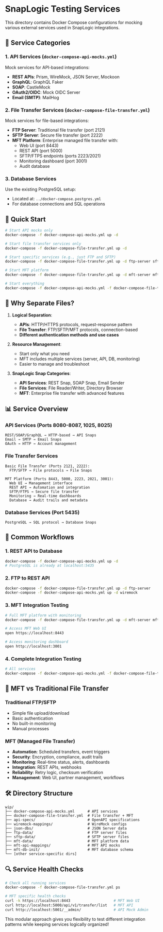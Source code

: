 # SnapLogic Testing Services

This directory contains Docker Compose configurations for mocking various external services used in SnapLogic integrations.

## 📁 Service Categories

### 1. API Services (`docker-compose-api-mocks.yml`)
Mock services for API-based integrations:
- **REST APIs**: Prism, WireMock, JSON Server, Mockoon
- **GraphQL**: GraphQL Faker
- **SOAP**: CastleMock
- **OAuth2/OIDC**: Mock OIDC Server
- **Email (SMTP)**: MailHog

### 2. File Transfer Services (`docker-compose-file-transfer.yml`)
Mock services for file-based integrations:
- **FTP Server**: Traditional file transfer (port 2121)
- **SFTP Server**: Secure file transfer (port 2222)
- **MFT Platform**: Enterprise managed file transfer with:
  - Web UI (port 8443)
  - REST API (port 5000)
  - SFTP/FTPS endpoints (ports 2223/2021)
  - Monitoring dashboard (port 3001)
  - Audit database

### 3. Database Services
Use the existing PostgreSQL setup:
- Located at: `../docker-compose.postgres.yml`
- For database connections and SQL operations

## 🚀 Quick Start

```bash
# Start API mocks only
docker-compose -f docker-compose-api-mocks.yml up -d

# Start file transfer services only
docker-compose -f docker-compose-file-transfer.yml up -d

# Start specific services (e.g., just FTP and SFTP)
docker-compose -f docker-compose-file-transfer.yml up -d ftp-server sftp-server

# Start MFT platform
docker-compose -f docker-compose-file-transfer.yml up -d mft-server mft-api-mock mft-db mft-monitor

# Start everything
docker-compose -f docker-compose-api-mocks.yml -f docker-compose-file-transfer.yml up -d
```

## 🎯 Why Separate Files?

1. **Logical Separation**:
   - **APIs**: HTTP/HTTPS protocols, request-response pattern
   - **File Transfer**: FTP/SFTP/MFT protocols, connection-based
   - **Different authentication methods and use cases**

2. **Resource Management**:
   - Start only what you need
   - MFT includes multiple services (server, API, DB, monitoring)
   - Easier to manage and troubleshoot

3. **SnapLogic Snap Categories**:
   - **API Services**: REST Snap, SOAP Snap, Email Sender
   - **File Services**: File Reader/Writer, Directory Browser
   - **MFT**: Enterprise file transfer with advanced features

## 📊 Service Overview

### API Services (Ports 8080-8087, 1025, 8025)
```
REST/SOAP/GraphQL → HTTP-based → API Snaps
Email → SMTP → Email Snaps
OAuth → HTTP → Account management
```

### File Transfer Services
```
Basic File Transfer (Ports 2121, 2222):
  FTP/SFTP → File protocols → File Snaps

MFT Platform (Ports 8443, 5000, 2223, 2021, 3001):
  Web UI → Management interface
  REST API → Automation and integration
  SFTP/FTPS → Secure file transfer
  Monitoring → Real-time dashboards
  Database → Audit trails and metadata
```

### Database Services (Port 5435)
```
PostgreSQL → SQL protocol → Database Snaps
```

## 🔧 Common Workflows

### 1. REST API to Database
```bash
docker-compose -f docker-compose-api-mocks.yml up -d
# PostgreSQL is already at localhost:5435
```

### 2. FTP to REST API
```bash
docker-compose -f docker-compose-file-transfer.yml up -d ftp-server
docker-compose -f docker-compose-api-mocks.yml up -d wiremock
```

### 3. MFT Integration Testing
```bash
# Full MFT platform with monitoring
docker-compose -f docker-compose-file-transfer.yml up -d mft-server mft-api-mock mft-db mft-monitor

# Access MFT Web UI
open https://localhost:8443

# Access monitoring dashboard
open http://localhost:3001
```

### 4. Complete Integration Testing
```bash
# All services
docker-compose -f docker-compose-api-mocks.yml -f docker-compose-file-transfer.yml up -d
```

## 📝 MFT vs Traditional File Transfer

### Traditional FTP/SFTP
- Simple file upload/download
- Basic authentication
- No built-in monitoring
- Manual processes

### MFT (Managed File Transfer)
- **Automation**: Scheduled transfers, event triggers
- **Security**: Encryption, compliance, audit trails
- **Monitoring**: Real-time status, alerts, dashboards
- **Integration**: REST APIs, webhooks
- **Reliability**: Retry logic, checksum verification
- **Management**: Web UI, partner management, workflows

## 🛠️ Directory Structure

```
wip/
├── docker-compose-api-mocks.yml      # API services
├── docker-compose-file-transfer.yml  # File transfer + MFT
├── api-specs/                        # OpenAPI specifications
├── wiremock-mappings/                # WireMock configs
├── json-dbs/                         # JSON Server data
├── ftp-data/                         # FTP server files
├── sftp-data/                        # SFTP server files
├── mft-data/                         # MFT platform data
├── mft-api-mappings/                 # MFT API mocks
├── mft-db-init/                      # MFT database schema
└── [other service-specific dirs]
```

## 🔍 Service Health Checks

```bash
# Check all running services
docker-compose -f docker-compose-file-transfer.yml ps

# MFT specific health checks
curl -k https://localhost:8443                    # MFT Web UI
curl http://localhost:5000/api/v1/transfer/list   # MFT API
curl http://localhost:5001/__admin/               # API Mock Admin
```

This modular approach gives you flexibility to test different integration patterns while keeping services logically organized!
